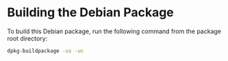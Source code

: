# Building the Debian Package

To build this Debian package, run the following command from the package root directory:

```bash
dpkg-buildpackage -us -uc
```
